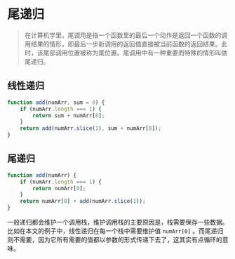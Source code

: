 # 尾递归

> 在计算机学里，尾调用是指一个函数里的最后一个动作是返回一个函数的调用结果的情形，即最后一步新调用的返回值直接被当前函数的返回结果。此时，该尾部调用位置被称为尾位置。尾调用中有一种重要而特殊的情形叫做尾递归。

## 线性递归
```javascript
function add(numArr, sum = 0) {
    if (numArr.length === 1) {
        return sum + numArr[0];
    }
    return add(numArr.slice(1), sum + numArr[0]);
}
```
## 尾递归
```javascript
function add(numArr) {
    if (numArr.length === 1) {
        return numArr[0];
    }
    return numArr[0] + add(numArr.slice(1));
}
```

一般递归都会维护一个调用栈，维护调用栈的主要原因是，栈需要保存一些数据。比如在本文的例子中，线性递归在每一个栈中需要维护值 `numArr[0]` 。而尾递归则不需要，因为它所有需要的值都以参数的形式传递下去了，这其实有点循环的意味。

